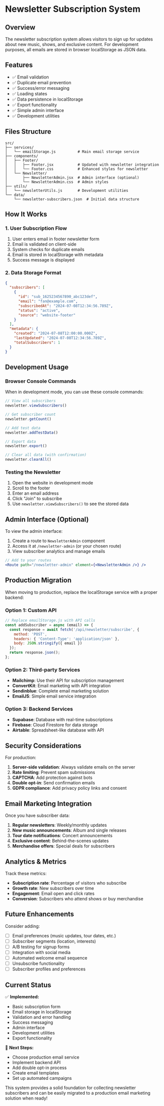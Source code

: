 # Newsletter Subscription System

## Overview
The newsletter subscription system allows visitors to sign up for updates about new music, shows, and exclusive content. For development purposes, all emails are stored in browser localStorage as JSON data.

## Features
- ✅ Email validation
- ✅ Duplicate email prevention
- ✅ Success/error messaging
- ✅ Loading states
- ✅ Data persistence in localStorage
- ✅ Export functionality
- ✅ Simple admin interface
- ✅ Development utilities

## Files Structure

```
src/
├── services/
│   └── emailStorage.js          # Main email storage service
├── components/
│   ├── Footer/
│   │   ├── Footer.jsx           # Updated with newsletter integration
│   │   └── Footer.css           # Enhanced styles for newsletter
│   └── Newsletter/
│       ├── NewsletterAdmin.jsx  # Admin interface (optional)
│       └── NewsletterAdmin.css  # Admin styles
├── utils/
│   └── newsletterUtils.js       # Development utilities
└── data/
    └── newsletter-subscribers.json  # Initial data structure
```

## How It Works

### 1. User Subscription Flow
1. User enters email in footer newsletter form
2. Email is validated on client-side
3. System checks for duplicate emails
4. Email is stored in localStorage with metadata
5. Success message is displayed

### 2. Data Storage Format
```json
{
  "subscribers": [
    {
      "id": "sub_1625234567890_abc123def",
      "email": "fan@example.com",
      "subscribedAt": "2024-07-08T12:34:56.789Z",
      "status": "active",
      "source": "website-footer"
    }
  ],
  "metadata": {
    "created": "2024-07-08T12:00:00.000Z",
    "lastUpdated": "2024-07-08T12:34:56.789Z",
    "totalSubscribers": 1
  }
}
```

## Development Usage

### Browser Console Commands
When in development mode, you can use these console commands:

```javascript
// View all subscribers
newsletter.viewSubscribers()

// Get subscriber count
newsletter.getCount()

// Add test data
newsletter.addTestData()

// Export data
newsletter.export()

// Clear all data (with confirmation)
newsletter.clearAll()
```

### Testing the Newsletter
1. Open the website in development mode
2. Scroll to the footer
3. Enter an email address
4. Click "Join" to subscribe
5. Use `newsletter.viewSubscribers()` to see the stored data

## Admin Interface (Optional)

To view the admin interface:
1. Create a route to `NewsletterAdmin` component
2. Access it at `/newsletter-admin` (or your chosen route)
3. View subscriber analytics and manage emails

```jsx
// Add to your routes
<Route path="/newsletter-admin" element={<NewsletterAdmin />} />
```

## Production Migration

When moving to production, replace the localStorage service with a proper backend:

### Option 1: Custom API
```javascript
// Replace emailStorage.js with API calls
const addSubscriber = async (email) => {
  const response = await fetch('/api/newsletter/subscribe', {
    method: 'POST',
    headers: { 'Content-Type': 'application/json' },
    body: JSON.stringify({ email })
  });
  return response.json();
};
```

### Option 2: Third-party Services
- **Mailchimp**: Use their API for subscription management
- **ConvertKit**: Email marketing with API integration
- **Sendinblue**: Complete email marketing solution
- **EmailJS**: Simple email service integration

### Option 3: Backend Services
- **Supabase**: Database with real-time subscriptions
- **Firebase**: Cloud Firestore for data storage
- **Airtable**: Spreadsheet-like database with API

## Security Considerations

For production:
1. **Server-side validation**: Always validate emails on the server
2. **Rate limiting**: Prevent spam submissions
3. **CAPTCHA**: Add protection against bots
4. **Double opt-in**: Send confirmation emails
5. **GDPR compliance**: Add privacy policy links and consent

## Email Marketing Integration

Once you have subscriber data:
1. **Regular newsletters**: Weekly/monthly updates
2. **New music announcements**: Album and single releases
3. **Tour date notifications**: Concert announcements
4. **Exclusive content**: Behind-the-scenes updates
5. **Merchandise offers**: Special deals for subscribers

## Analytics & Metrics

Track these metrics:
- **Subscription rate**: Percentage of visitors who subscribe
- **Growth rate**: New subscribers over time
- **Engagement**: Email open and click rates
- **Conversion**: Subscribers who attend shows or buy merchandise

## Future Enhancements

Consider adding:
- [ ] Email preferences (music updates, tour dates, etc.)
- [ ] Subscriber segments (location, interests)
- [ ] A/B testing for signup forms
- [ ] Integration with social media
- [ ] Automated welcome email sequence
- [ ] Unsubscribe functionality
- [ ] Subscriber profiles and preferences

## Current Status

✅ **Implemented:**
- Basic subscription form
- Email storage in localStorage
- Validation and error handling
- Success messaging
- Admin interface
- Development utilities
- Export functionality

🔄 **Next Steps:**
- Choose production email service
- Implement backend API
- Add double opt-in process
- Create email templates
- Set up automated campaigns

This system provides a solid foundation for collecting newsletter subscribers and can be easily migrated to a production email marketing solution when ready!
